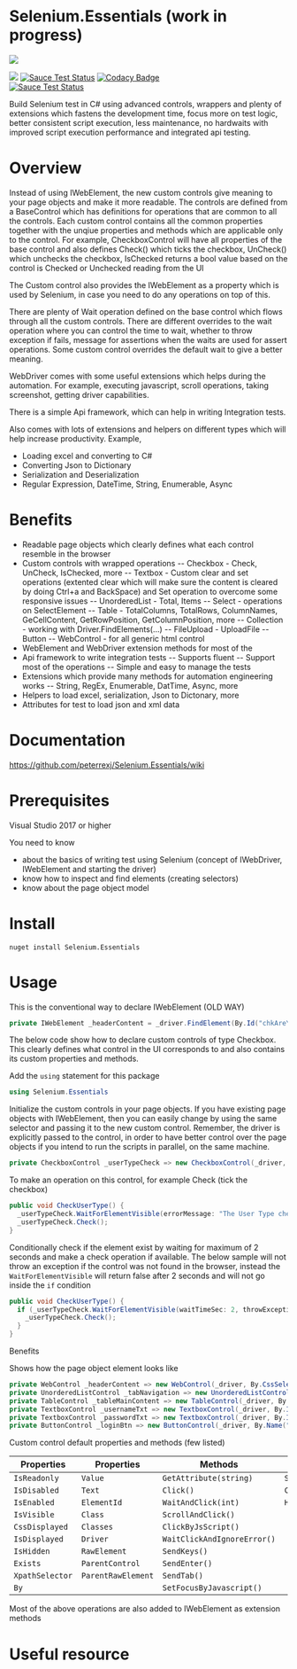 
# Selenium.Essentials (work in progress)
![](https://github.com/peterrexj/Selenium.Essentials/blob/master/docs/resources/images/Icon.png) </br>

![](https://travis-ci.org/peterrexj/Selenium.Essentials.svg?branch=master) 
[![Sauce Test Status](https://saucelabs.com/buildstatus/peterrexj)](https://app.saucelabs.com/u/peterrexj)
[![Codacy Badge](https://api.codacy.com/project/badge/Grade/02286e55e59c476a9c0d4fd2c4dae87e)](https://www.codacy.com/app/peterrexj/Selenium.Essentials?utm_source=github.com&amp;utm_medium=referral&amp;utm_content=peterrexj/Selenium.Essentials&amp;utm_campaign=Badge_Grade) </br>
[![Sauce Test Status](https://saucelabs.com/browser-matrix/peterrexj.svg)](https://saucelabs.com/u/peterrexj) 



Build Selenium test in C# using advanced controls, wrappers and plenty of extensions which fastens the development time, focus more on test logic, better consistent script execution, less maintenance, no hardwaits with improved script execution performance and integrated api testing.

# Overview

Instead of using IWebElement, the new custom controls give meaning to your page objects and make it more readable. The controls are defined from a BaseControl which has definitions for operations that are common to all the controls. Each custom control contains all the common properties together with the unqiue properties and methods which are applicable only to the control. 
For example, CheckboxControl will have all properties of the base control and also defines Check() which ticks the checkbox, UnCheck() which unchecks the checkbox, IsChecked returns a bool value based on the control is Checked or Unchecked reading from the UI 

The Custom control also provides the IWebElement as a property which is used by Selenium, in case you need to do any operations on top of this. 

There are plenty of Wait operation defined on the base control which flows through all the custom controls. There are different overrides to the wait operation where you can control the time to wait, whether to throw exception if fails, message for assertions when the waits are used for assert operations. Some custom control overrides the default wait to give a better meaning.

WebDriver comes with some useful extensions which helps during the automation. For example, executing javascript, scroll operations, taking screenshot, getting driver capabilities.

There is a simple Api framework, which can help in writing Integration tests. 

Also comes with lots of extensions and helpers on different types which will help increase productivity. Example, 
- Loading excel and converting to C#
- Converting Json to Dictionary
- Serialization and Deserialization
- Regular Expression, DateTime, String, Enumerable, Async

# Benefits
- Readable page objects which clearly defines what each control resemble in the browser
- Custom controls with wrapped operations 
 -- Checkbox - Check, UnCheck, IsChecked, more
 -- Textbox - Custom clear and set operations (extented clear which will make sure the content is cleared by doing Ctrl+a and BackSpace) and Set operation to overcome some responsive issues
 -- UnorderedList - Total, Items
 -- Select - operations on SelectElement
 -- Table - TotalColumns, TotalRows, ColumnNames, GeCellContent, GetRowPosition, GetColumnPosition, more
 -- Collection - working with Driver.FindElements(...)
 -- FileUpload - UploadFile
 -- Button
 -- WebControl - for all generic html control
- WebElement and WebDriver extension methods for most of the 
- Api framework to write integration tests
-- Supports fluent 
 -- Support most of the operations
 -- Simple and easy to manage the tests
- Extensions which provide many methods for automation engineering works
-- String, RegEx, Enumerable, DatTime, Async, more
- Helpers to load excel, serialization, Json to Dictonary, more
- Attributes for test to load json and xml data

# Documentation
https://github.com/peterrexj/Selenium.Essentials/wiki

# Prerequisites

Visual Studio 2017 or higher

You need to know 
- about the basics of writing test using Selenium (concept of IWebDriver, IWebElement and starting the driver)
- know how to inspect and find elements (creating selectors)
- know about the page object model

# Install

`nuget install Selenium.Essentials`

# Usage


This is the conventional way to declare IWebElement (OLD WAY)
```c#
private IWebElement _headerContent = _driver.FindElement(By.Id("chkAreYouRobot"));
```

The below code show how to declare custom controls of type Checkbox. This clearly defines what control in the UI corresponds to and also contains its custom properties and methods.

Add the `using` statement for this package

```c#
using Selenium.Essentials
```

Initialize the custom controls in your page objects. If you have existing page objects with IWebElement, then you can easily change by using the same selector and passing it to the new custom control.
Remember, the driver is explicitly passed to the control, in order to have better control over the page objects if you intend to run the scripts in parallel, on the same machine.

```c#
private CheckboxControl _userTypeCheck => new CheckboxControl(_driver, By.CssSelector("div.user h2"));
```

To make an operation on this control, for example Check (tick the checkbox)

```c#
public void CheckUserType() {
  _userTypeCheck.WaitForElementVisible(errorMessage: "The User Type checkbox was not visible in the UI"); //This can be used as an assertions, and when not found, it will throw with an exception with "errorMessage" passed
  _userTypeCheck.Check();
}
```

Conditionally check if the element exist by waiting for maximum of 2 seconds and make a check operation if available. The below sample will not throw an exception if the control was not found in the browser, instead the `WaitForElementVisible` will return false after 2 seconds and will not go inside the `if` condition

```c#
public void CheckUserType() {
  if (_userTypeCheck.WaitForElementVisible(waitTimeSec: 2, throwExceptionWhenNotFound: false)) {
    _userTypeCheck.Check();
  }
}
```

Benefits


Shows how the page object element looks like

```c#
private WebControl _headerContent => new WebControl(_driver, By.CssSelector("div.user h2"));
private UnorderedListControl _tabNavigation => new UnorderedListControl(_driver, By.XPath("//div[@id='p-namespaces']/ul"));
private TableControl _tableMainContent => new TableControl(_driver, By.Id("mp-upper"));
private TextboxControl _usernameTxt => new TextboxControl(_driver, By.Id("txtUserName"));
private TextboxControl _passwordTxt => new TextboxControl(_driver, By.Id("txtPassword"));
private ButtonControl _loginBtn => new ButtonControl(_driver, By.Name("loginUser"));
```

Custom control default properties and methods (few listed)

| Properties      | Properties             | Methods                    | Methods       |  
| -------------   | -----------------------|--------------------------- |---------------|
| `IsReadonly`    | `Value`                | `GetAttribute(string)`     | `ScrollTo()`  | 
| `IsDisabled`    | `Text`        				 | `Click()`                  | `Clear()`     |
| `IsEnabled`     | `ElementId`            | `WaitAndClick(int)`        | `Highlight()` |
| `IsVisible`     | `Class`                | `ScrollAndClick()`         |               |
| `CssDisplayed`  | `Classes`              | `ClickByJsScript()`        |               |
| `IsDisplayed`   | `Driver`               | `WaitClickAndIgnoreError()`|               |
| `IsHidden`      | `RawElement`           | `SendKeys()`               |               |
| `Exists`        | `ParentControl`        | `SendEnter()`              |               |
| `XpathSelector` | `ParentRawElement`     | `SendTab()`                |               |
| `By`            |                        | `SetFocusByJavascript()`   |               |

Most of the above operations are also added to IWebElement as extension methods

# Useful resource
